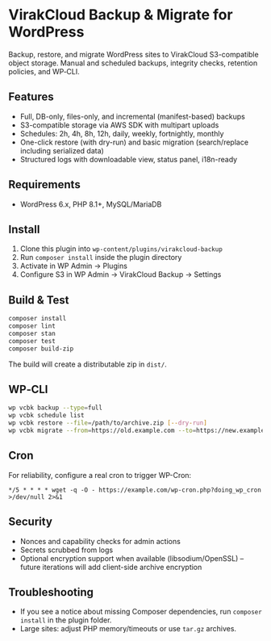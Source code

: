 # VirakCloud Backup & Migrate for WordPress

Backup, restore, and migrate WordPress sites to VirakCloud S3-compatible object storage. Manual and scheduled backups, integrity checks, retention policies, and WP‑CLI.

## Features

- Full, DB-only, files-only, and incremental (manifest-based) backups
- S3-compatible storage via AWS SDK with multipart uploads
- Schedules: 2h, 4h, 8h, 12h, daily, weekly, fortnightly, monthly
- One-click restore (with dry-run) and basic migration (search/replace including serialized data)
- Structured logs with downloadable view, status panel, i18n-ready

## Requirements

- WordPress 6.x, PHP 8.1+, MySQL/MariaDB

## Install

1. Clone this plugin into `wp-content/plugins/virakcloud-backup`
2. Run `composer install` inside the plugin directory
3. Activate in WP Admin → Plugins
4. Configure S3 in WP Admin → VirakCloud Backup → Settings

## Build & Test

```bash
composer install
composer lint
composer stan
composer test
composer build-zip
```

The build will create a distributable zip in `dist/`.

## WP‑CLI

```bash
wp vcbk backup --type=full
wp vcbk schedule list
wp vcbk restore --file=/path/to/archive.zip [--dry-run]
wp vcbk migrate --from=https://old.example.com --to=https://new.example.com
```

## Cron

For reliability, configure a real cron to trigger WP-Cron:

```
*/5 * * * * wget -q -O - https://example.com/wp-cron.php?doing_wp_cron >/dev/null 2>&1
```

## Security

- Nonces and capability checks for admin actions
- Secrets scrubbed from logs
- Optional encryption support when available (libsodium/OpenSSL) – future iterations will add client-side archive encryption

## Troubleshooting

- If you see a notice about missing Composer dependencies, run `composer install` in the plugin folder.
- Large sites: adjust PHP memory/timeouts or use `tar.gz` archives.

